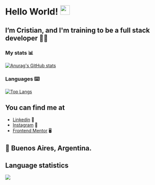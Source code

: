 # Hello World! <img src="https://raw.githubusercontent.com/MartinHeinz/MartinHeinz/master/wave.gif" width="30px">

## I’m Cristian, and I'm training to be a full stack developer :weight_lifting_man:

### My stats :bar_chart:
[![Anurag's GitHub stats](https://github-readme-stats.vercel.app/api?username=cristianemm96&show_icons=true&theme=tokyonight)](https://github.com/anuraghazra/github-readme-stats)

### Languages :keyboard:
[![Top Langs](https://github-readme-stats.vercel.app/api/top-langs/?username=cristianemm96&langs_count=6&layout=compact)](https://github.com/anuraghazra/github-readme-stats)

## You can find me at
- [Linkedin](https://www.linkedin.com/in/cristian-emanuel-mari%C3%B1o96/) :briefcase:
- [Instagram](https://www.instagram.com/crist_i_an) :camera_flash:
- [Frontend Mentor](https://www.frontendmentor.io/profile/cristianemm96) 	:desktop_computer:

## :round_pushpin: Buenos Aires, Argentina.

## Language statistics

<img src="https://wakatime.com/share/@b8fb2471-1ce1-47db-a9aa-8f9d41b0d884/e663fbc5-6a47-40dc-9d79-e159d98270cc.svg" height:400px>
